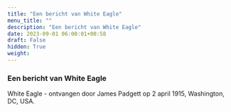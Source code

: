 ```yaml
---
title: "Een bericht van White Eagle"
menu_title: ""
description: "Een bericht van White Eagle"
date: 2023-09-01 06:00:01+00:58
draft: False
hidden: True
weight:
---
```

### Een bericht van White Eagle

White Eagle - ontvangen door James Padgett op 2 april 1915, Washington, DC, USA.
